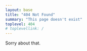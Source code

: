 ```yaml
---
layout: base
title: "404 Not Found"
summary: "This page doesn't exist"
toplevel: 404
# toplevellink: /
---
```


Sorry about that.

